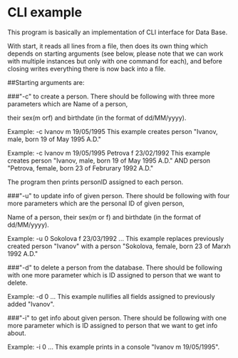 ﻿# СLI example
    
This program is basically an implementation of CLI interface for Data Base.

With start, it reads all lines from a file, then does its own thing which depends on starting arguments (see below, please note that we can work with multiple instances but only with one command for each), and before closing writes everything there is now back into a file.

##Starting arguments are:

###"-c" to create a person. 
There should be following with three more parameters which are Name of a person, 

their sex(m orf) and birthdate (in the format of dd/MM/yyyy).

Example: -c Ivanov m 19/05/1995
This example creates person "Ivanov, male, born 19 of May 1995 A.D."

Example: -c Ivanov m 19/05/1995 Petrova f 23/02/1992
This example creates person "Ivanov, male, born 19 of May 1995 A.D." AND person "Petrova, female, born 23 of Februrary 1992 A.D."

The program then prints personID assigned to each person.


###"-u" to update info of given person. There should be following with four more parameters which are the personal ID of given person,

 Name of a person, their sex(m or f) and birthdate (in the format of dd/MM/yyyy).

Example: -u 0 Sokolova f 23/03/1992 ... 
This example replaces previously created person "Ivanov" with a person "Sokolova, female, born 23 of Marxh 1992 A.D."



###"-d" to delete a person from the database. There should be following with one more parameter which is ID assigned to person that we want to delete.

Example: -d 0 ...
This example nullifies all fields assigned to previously added "Ivanov".



###"-i" to get info about given person. There should be following with one more parameter which is ID assigned to person that we want to get info about.

Example: -i 0 ...
This example prints in a console "Ivanov m 19/05/1995".
